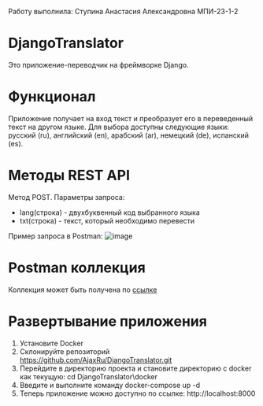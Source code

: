 Работу выполнила:
Ступина Анастасия Александровна
МПИ-23-1-2
# DjangoTranslator
Это приложение-переводчик на фреймворке Django.
# Функционал
Приложение получает на вход текст и преобразует его в переведенный текст на другом языке. Для выбора доступны следующие языки: русский (ru), английский (en), арабский (ar), немецкий (de), испанский (es).

# Методы REST API
Метод POST. Параметры запроса:
* lang(строка) - двухбуквенный код выбранного языка
* txt(строка) - текст, который необходимо перевести

Пример запроса в Postman:
![image](https://github.com/AjaxRu/DjangoTranslator/assets/145920622/8b74ed26-ab06-45d8-a60e-f0c67966b203)

# Postman коллекция
Коллекция может быть получена по [ссылке](https://api.postman.com/collections/30808675-c5d695f4-95e9-47ca-86ae-4efa37b86801?access_key=PMAT-01HJN7YDCPGG99TVCAG1T00F9F)

# Развертывание приложения
1. Установите Docker
2. Склонируйте репозиторий https://github.com/AjaxRu/DjangoTranslator.git
3. Перейдите в директорию проекта и становите директорию с docker как текущую: cd DjangoTranslator\docker
4. Введите и выполните команду docker-compose up -d
5. Теперь приложение можно доступно по ссылке: http://localhost:8000





